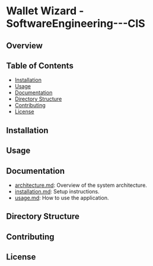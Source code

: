 # Wallet Wizard - SoftwareEngineering---CIS
## Overview

## Table of Contents
- [Installation](#installation)
- [Usage](#usage)
- [Documentation](#documentation)
- [Directory Structure](#directory-structure)
- [Contributing](#contributing)
- [License](#license)

## Installation

## Usage

## Documentation
- [architecture.md](docs/architecture.md): Overview of the system architecture.
- [installation.md](docs/installation.md): Setup instructions.
- [usage.md](docs/usage.md): How to use the application.

## Directory Structure

## Contributing

## License
